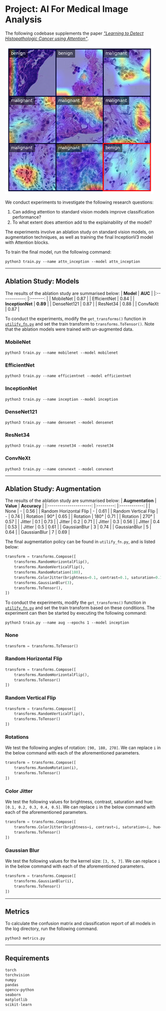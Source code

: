 # Project: AI For Medical Image Analysis

The following codebase supplements the paper [*"Learning to Detect Histopathologic Cancer using Attention"*](https://www.overleaf.com/read/xjhpqwhwxnqz).

![Attention Maps](output.png)

We conduct experiments to investigate the following research questions:
1. Can adding attention to standard vision models improve classification performance?
2. To what extent does attention add to the explainability of the model?

The experiments involve an ablation study on standard vision models, on augmentation techniques, as well as training the final InceptionV3 model with Attention blocks.

To train the final model, run the following command:
```shell
python3 train.py --name attn_inception --model attn_inception
```

---
## Ablation Study: Models
The results of the ablation study are summarised below:
|   **Model**  	    | **AUC** 	    |
|:------------:	    |:-------:	    |
|   MobileNet  	    |   0.87  	    |
| EfficientNet 	    |   0.84  	    |
| **InceptionNet** 	|   **0.89**  	|
|  DenseNet121 	    |   0.87  	    |
|   ResNet34   	    |   0.88  	    |
|   ConvNeXt   	    |   0.87  	    |

To conduct the experiments, modify the `get_transforms()` function in [`utilify_fn.py`](utility_fn.py#124) and set the train transform to `transforms.ToTensor()`. Note that the ablation models were trained with un-augmented data.
### MobileNet
```shell
python3 train.py --name mobilenet --model mobilenet
```
### EfficientNet
```shell
python3 train.py --name efficientnet --model efficientnet
```
### InceptionNet
```shell
python3 train.py --name inception --model inception
```
### DenseNet121
```shell
python3 train.py --name densenet --model densenet
```
### ResNet34
```shell
python3 train.py --name resnet34 --model resnet34
```
### ConvNeXt
```shell
python3 train.py --name convnext --model convnext
```

---
## Ablation Study: Augmentation
The results of the ablation study are summarised below:
|    **Augmentation**    	| **Value** 	| **Accuracy** 	|
|:----------------------:	|:---------:	|:------------:	|
|          None          	|     -     	|     0.56     	|
| Random Horizontal Flip 	|     -     	|     0.61     	|
|  Random Vertical Flip  	|     -     	|     0.74     	|
|        Rotation        	|     90°    	|     0.65     	|
|        Rotation        	|    180°   	|     0.71     	|
|        Rotation        	|    270°    	|     0.57     	|
|         Jitter         	|    0.1    	|     0.73     	|
|         Jitter         	|    0.2    	|     0.71     	|
|         Jitter         	|    0.3    	|     0.56     	|
|         Jitter         	|    0.4    	|     0.53     	|
|         Jitter         	|    0.5    	|     0.61     	|
|      GaussianBlur      	|     3     	|     0.74     	|
|      GaussianBlur      	|     5     	|     0.64     	|
|      GaussianBlur      	|     7     	|     0.69     	|

The final augmentation policy can be found in `utilify_fn.py`, and is listed below:
```py
transform = transforms.Compose([
    transforms.RandomHorizontalFlip(),
    transforms.RandomVerticalFlip(),
    transforms.RandomRotation(180),
    transforms.ColorJitter(brightness=0.1, contrast=0.1, saturation=0.1, hue=0.1),
    transforms.GaussianBlur(3),
    transforms.ToTensor(),
])
```

To conduct the experiments, modify the `get_transforms()` function in [`utilify_fn.py`](utility_fn.py#124) and set the train transform based on these conditions. The experiment can then be started by executing the following command:
```shell
python3 train.py --name aug --epochs 1 --model inception
```

### None
```py
transform = transforms.ToTensor()
```

### Random Horizontal Flip
```py
transform = transforms.Compose([
    transforms.RandomHorizontalFlip(),
    transforms.ToTensor()
])
```

### Random Vertical Flip
```py
transform = transforms.Compose([
    transforms.RandomVerticalFlip(),
    transforms.ToTensor()
])
```

### Rotations
We test the following angles of rotation: `[90, 180, 270]`. We can replace `i` in the below command with each of the aforementioned parameters.
```py
transform = transforms.Compose([
    transforms.RandomRotation(i),
    transforms.ToTensor()
])
```

### Color Jitter
We test the following values for brightness, contrast, saturation and hue: `[0.1, 0.2, 0.3, 0.4, 0.5]`. We can replace `i` in the below command with each of the aforementioned parameters.
```py
transform = transforms.Compose([
    transforms.ColorJitter(brightness=i, contrast=i, saturation=i, hue=i),
    transforms.ToTensor()
])
```

### Gaussian Blur
We test the following values for the kernel size: `[3, 5, 7]`. We can replace `i` in the below command with each of the aforementioned parameters.
```py
transform = transforms.Compose([
    transforms.GaussianBlur(i),
    transforms.ToTensor()
])
```

---
## Metrics
To calculate the confusion matrix and classification report of all models in the log directory, run the following command.
```shell
python3 metrics.py
```

---
## Requirements
```
torch
torchvision
numpy
pandas
opencv-python
seaborn
matplotlib
scikit-learn
```
